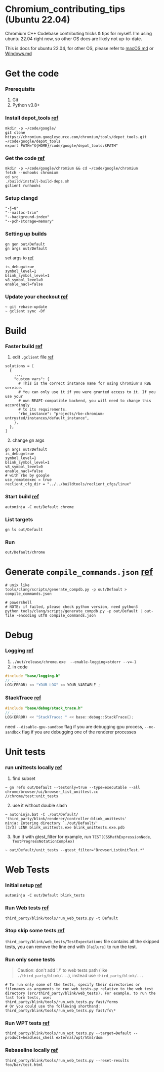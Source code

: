# Chromium_contributing_tips (Ubuntu 22.04)
Chromium C++ Codebase contributing tricks &amp; tips for myself. I'm using ubuntu 22.04 right now, so other OS docs are likely not up-to-date.

This is docs for ubuntu 22.04, for other OS, please refer to [macOS.md](macOS.md) or [Windows.md](Windows.md)

# Get the code
### Prerequisits
1. Git
2. Python v3.8+

### Install depot_tools [ref](https://chromium.googlesource.com/chromium/src/+/main/docs/linux/build_instructions.md#Install)
```console
mkdir -p ~/code/google/
git clone https://chromium.googlesource.com/chromium/tools/depot_tools.git ~/code/google/depot_tools
export PATH="${HOME}/code/google/depot_tools:$PATH"
```
### Get the code [ref](https://chromium.googlesource.com/chromium/src/+/main/docs/linux/build_instructions.md#Get-the-code)
```console
mkdir -p ~/code/google/chromium && cd ~/code/google/chromium
fetch --nohooks chromium
cd src
./build/install-build-deps.sh
gclient runhooks
```

### Setup clangd
```
"-j=8"
"--malloc-trim"
"--background-index"
"--pch-storage=memory"
```

### Setting up builds
```console
gn gen out/Default
gn args out/Default
```
set args to [ref](https://www.chromium.org/developers/gn-build-configuration/)
```
is_debug=true
symbol_level=1
blink_symbol_level=1
v8_symbol_level=0
enable_nacl=false
```

### Update your checkout [ref](https://chromium.googlesource.com/chromium/src/+/main/docs/linux/build_instructions.md#Update-your-checkout)
```console
~ git rebase-update
~ gclient sync -Df
```

# Build
### Faster build [ref](https://chromium.googlesource.com/chromium/src/+/main/docs/linux/build_instructions.md#Faster-builds)
1. edit `.gclient` file  [ref](https://chromium.googlesource.com/chromium/src/+/main/docs/linux/build_instructions.md#use-reclient)
```
solutions = [
  {
    ...,
    "custom_vars": {
      # This is the correct instance name for using Chromium's RBE service.
      # You can only use it if you were granted access to it. If you use your
      # own REAPI-compatible backend, you will need to change this accordingly
      # to its requirements.
      "rbe_instance": "projects/rbe-chromium-untrusted/instances/default_instance",
    },
  },
]
```
2. change gn args
```console
gn args out/Default
is_debug=true
symbol_level=1
blink_symbol_level=1
v8_symbol_level=0
enable_nacl=false
# with rbe by google
use_remoteexec = true
reclient_cfg_dir = "../../buildtools/reclient_cfgs/linux"
```
### Start build [ref](https://chromium.googlesource.com/chromium/src/+/main/docs/linux/build_instructions.md#Build-Chromium)
```console
autoninja -C out/Default chrome
```

### List targets
```console
gn ls out/Default
```

### Run
```console
out/Default/chrome
```

# Generate `compile_commands.json` [ref](https://chromium.googlesource.com/chromium/src/+/master/docs/clangd.md#setting-up)
```console
# unix like
tools/clang/scripts/generate_compdb.py -p out/Default > compile_commands.json

# powershell
# NOTE: if failed, please check python version, need python3
python tools/clang/scripts/generate_compdb.py -p out/Default | out-file -encoding utf8 compile_commands.json
```

# Debug
### Logging [ref](https://www.chromium.org/for-testers/enable-logging/)
1. `./out/release/chrome.exe  --enable-logging=stderr --v=-1`
2. in code
```cpp
#include "base/logging.h"
// ...
LOG(ERROR) << "YOUR LOG" << YOUR_VARIABLE ;
```

### StackTrace [ref](https://chromium.googlesource.com/chromiumos/docs/+/master/stack_traces.md#how-to-use-base_stacktrace)
```cpp
#include "base/debug/stack_trace.h"
// ...
LOG(ERROR) << "StackTrace: " << base::debug::StackTrace{};
```
need `--disable-gpu-sandbox` flag if you are debugging gpu process, `--no-sandbox` flag if you are debugging one of the renderer processes

# Unit tests
### run unittests locally [ref](https://www.chromium.org/developers/testing/running-tests/#running-basic-tests-gtest-binaries)
1. find subset
```console
~ gn refs out/Default --testonly=true --type=executable --all chrome/browser/ui/browser_list_unittest.cc
//chrome/test:unit_tests
```
2. use it without double slash
```console
~ autoninja.bat -C ./out/Default/ 'third_party/blink/renderer/controller:blink_unittests'
ninja: Entering directory `./out/Default/'
[3/3] LINK blink_unittests.exe blink_unittests.exe.pdb
```
3. Run it with gtest_filter
for example, run `TEST(CSSMathExpressionNode, TestProgressNotationComplex)`
```console
~ out/Default/unit_tests --gtest_filter="BrowserListUnitTest.*"
```

# Web Tests
### Initial setup [ref](https://chromium.googlesource.com/chromium/src/+/main/docs/testing/web_tests.md#Initial-Setup)
```console
autoninja -C out/Default blink_tests
```
### Run Web tests [ref](https://chromium.googlesource.com/chromium/src/+/main/docs/testing/web_tests.md#Running-the-Tests)
```console
third_party/blink/tools/run_web_tests.py -t Default
```
### Stop skip some tests [ref](https://chromium.googlesource.com/chromium/src/+/main/docs/testing/web_test_expectations.md)
`third_party/blink/web_tests/TestExpectations` file contains all the skipped tests, you can remove the line end with `[Failure]` to run the test.
### Run only some tests
> Caution: don't add './' to web tests path (like `./third_party/blink/...`), instead use `third_party/blink/...`

```console
# To run only some of the tests, specify their directories or filenames as arguments to run_web_tests.py relative to the web test directory (src/third_party/blink/web_tests). For example, to run the fast form tests, use:
third_party/blink/tools/run_web_tests.py fast/forms
# Or you could use the following shorthand:
third_party/blink/tools/run_web_tests.py fast/fo\*
```
### Run WPT tests [ref](https://chromium.googlesource.com/chromium/src/+/main/docs/testing/run_web_platform_tests.md)
```console
third_party/blink/tools/run_wpt_tests.py --target=Default --product=headless_shell external/wpt/html/dom
```
### Rebaseline locally [ref](https://chromium.googlesource.com/chromium/src/+/main/docs/testing/web_test_expectations.md#Local-manual-rebaselining)
```console
third_party/blink/tools/run_web_tests.py --reset-results foo/bar/test.html
```
